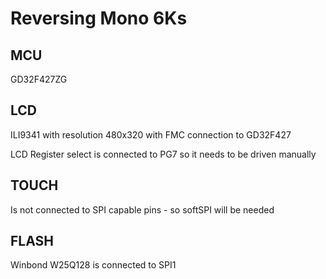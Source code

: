# Reversing Mono 6Ks

## MCU

GD32F427ZG

## LCD

ILI9341 with resolution 480x320 with FMC connection to GD32F427

LCD Register select is connected to PG7 so it needs to be driven manually

## TOUCH

Is not connected to SPI capable pins - so softSPI will be needed

## FLASH

Winbond W25Q128 is connected to SPI1


